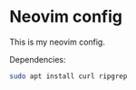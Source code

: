 # Neovim config

This is my neovim config.

Dependencies:

```bash
sudo apt install curl ripgrep
```
